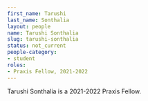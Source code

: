 ```yaml
---
first_name: Tarushi
last_name: Sonthalia
layout: people
name: Tarushi Sonthalia
slug: tarushi-sonthalia
status: not_current
people-category:
- student
roles:
- Praxis Fellow, 2021-2022
---
```

Tarushi Sonthalia is a 2021-2022 Praxis Fellow.